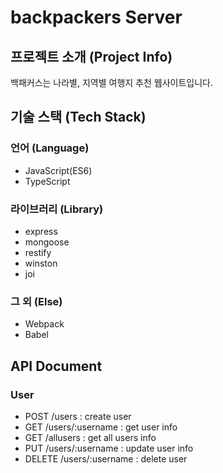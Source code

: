 # backpackers Server

## 프로젝트 소개 (Project Info)
백패커스는 나라별, 지역별 여행지 추천 웹사이트입니다.

## 기술 스택 (Tech Stack)

### 언어 (Language)

- JavaScript(ES6)
- TypeScript

### 라이브러리 (Library)

- express
- mongoose
- restify
- winston
- joi

### 그 외 (Else)

- Webpack
- Babel

## API Document

### User

- POST /users : create user
- GET /users/:username : get user info
- GET /allusers : get all users info
- PUT /users/:username : update user info
- DELETE /users/:username : delete user
